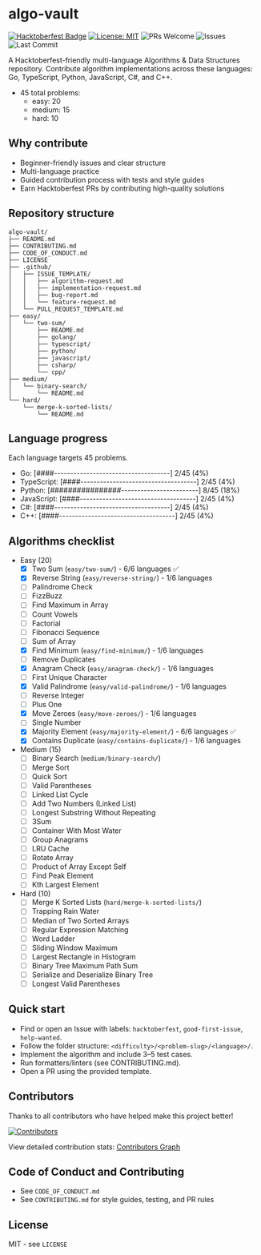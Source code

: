 # algo-vault

[![Hacktoberfest Badge](https://img.shields.io/badge/Hacktoberfest-Accepting%20PRs-FF8A00?logo=Open-Source-Initiative&logoColor=white)](https://hacktoberfest.com/)
[![License: MIT](https://img.shields.io/badge/License-MIT-green.svg)](LICENSE)
![PRs Welcome](https://img.shields.io/badge/PRs-welcome-brightgreen.svg)
![Issues](https://img.shields.io/github/issues/Jeanedlune/algo-vault)
![Last Commit](https://img.shields.io/github/last-commit/Jeanedlune/algo-vault)

A Hacktoberfest-friendly multi-language Algorithms & Data Structures repository.
Contribute algorithm implementations across these languages:
Go, TypeScript, Python, JavaScript, C#, and C++.

- 45 total problems:
  - easy: 20
  - medium: 15
  - hard: 10

## Why contribute

- Beginner-friendly issues and clear structure
- Multi-language practice
- Guided contribution process with tests and style guides
- Earn Hacktoberfest PRs by contributing high-quality solutions

## Repository structure

```
algo-vault/
├── README.md
├── CONTRIBUTING.md
├── CODE_OF_CONDUCT.md
├── LICENSE
├── .github/
│   ├── ISSUE_TEMPLATE/
│   │   ├── algorithm-request.md
│   │   ├── implementation-request.md
│   │   ├── bug-report.md
│   │   └── feature-request.md
│   └── PULL_REQUEST_TEMPLATE.md
├── easy/
│   └── two-sum/
│       ├── README.md
│       ├── golang/
│       ├── typescript/
│       ├── python/
│       ├── javascript/
│       ├── csharp/
│       └── cpp/
├── medium/
│   └── binary-search/
│       └── README.md
└── hard/
    └── merge-k-sorted-lists/
        └── README.md
```

## Language progress

Each language targets 45 problems.

- Go: [####------------------------------------] 2/45 (4%)
- TypeScript: [####------------------------------------] 2/45 (4%)
- Python: [################------------------------] 8/45 (18%)
- JavaScript: [####------------------------------------] 2/45 (4%)
- C#: [####------------------------------------] 2/45 (4%)
- C++: [####------------------------------------] 2/45 (4%)

## Algorithms checklist

- Easy (20)
  - [x] Two Sum (`easy/two-sum/`) - 6/6 languages ✅
  - [x] Reverse String (`easy/reverse-string/`) - 1/6 languages
  - [ ] Palindrome Check
  - [ ] FizzBuzz
  - [ ] Find Maximum in Array
  - [ ] Count Vowels
  - [ ] Factorial
  - [ ] Fibonacci Sequence
  - [ ] Sum of Array
  - [x] Find Minimum (`easy/find-minimum/`) - 1/6 languages
  - [ ] Remove Duplicates
  - [x] Anagram Check (`easy/anagram-check/`) - 1/6 languages
  - [ ] First Unique Character
  - [x] Valid Palindrome (`easy/valid-palindrome/`) - 1/6 languages
  - [ ] Reverse Integer
  - [ ] Plus One
  - [x] Move Zeroes (`easy/move-zeroes/`) - 1/6 languages
  - [ ] Single Number
  - [x] Majority Element (`easy/majority-element/`) - 6/6 languages ✅
  - [x] Contains Duplicate (`easy/contains-duplicate/`) - 1/6 languages

- Medium (15)
  - [ ] Binary Search (`medium/binary-search/`)
  - [ ] Merge Sort
  - [ ] Quick Sort
  - [ ] Valid Parentheses
  - [ ] Linked List Cycle
  - [ ] Add Two Numbers (Linked List)
  - [ ] Longest Substring Without Repeating
  - [ ] 3Sum
  - [ ] Container With Most Water
  - [ ] Group Anagrams
  - [ ] LRU Cache
  - [ ] Rotate Array
  - [ ] Product of Array Except Self
  - [ ] Find Peak Element
  - [ ] Kth Largest Element

- Hard (10)
  - [ ] Merge K Sorted Lists (`hard/merge-k-sorted-lists/`)
  - [ ] Trapping Rain Water
  - [ ] Median of Two Sorted Arrays
  - [ ] Regular Expression Matching
  - [ ] Word Ladder
  - [ ] Sliding Window Maximum
  - [ ] Largest Rectangle in Histogram
  - [ ] Binary Tree Maximum Path Sum
  - [ ] Serialize and Deserialize Binary Tree
  - [ ] Longest Valid Parentheses

## Quick start

- Find or open an Issue with labels:
  `hacktoberfest`, `good-first-issue`, `help-wanted`.
- Follow the folder structure:
  `<difficulty>/<problem-slug>/<language>/`.
- Implement the algorithm and include 3–5 test cases.
- Run formatters/linters (see CONTRIBUTING.md).
- Open a PR using the provided template.

## Contributors

Thanks to all contributors who have helped make this project better!

[![Contributors](https://contrib.rocks/image?repo=Jeanedlune/algo-vault&max=100&columns=12)](https://github.com/Jeanedlune/algo-vault/graphs/contributors)

View detailed contribution stats: [Contributors Graph](https://github.com/Jeanedlune/algo-vault/graphs/contributors)

## Code of Conduct and Contributing

- See `CODE_OF_CONDUCT.md`
- See `CONTRIBUTING.md` for style guides, testing, and PR rules

## License

MIT - see `LICENSE`
